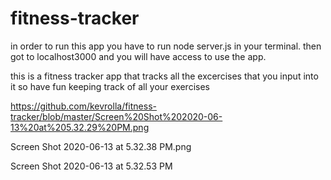 # fitness-tracker
in order to run this app you have to run node server.js in your terminal.
then got to localhost3000 and you will have access to use the app.

this is a fitness tracker app that tracks all the excercises that you input into it
so have fun keeping track of all your exercises

https://github.com/kevrolla/fitness-tracker/blob/master/Screen%20Shot%202020-06-13%20at%205.32.29%20PM.png

Screen Shot 2020-06-13 at 5.32.38 PM.png

Screen Shot 2020-06-13 at 5.32.53 PM
